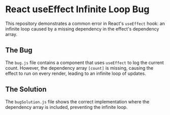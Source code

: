 # React useEffect Infinite Loop Bug

This repository demonstrates a common error in React's `useEffect` hook: an infinite loop caused by a missing dependency in the effect's dependency array. 

## The Bug

The `bug.js` file contains a component that uses `useEffect` to log the current count.  However, the dependency array `[count]` is missing, causing the effect to run on every render, leading to an infinite loop of updates. 

## The Solution

The `bugSolution.js` file shows the correct implementation where the dependency array is included, preventing the infinite loop.